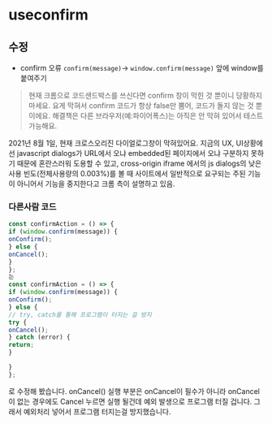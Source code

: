 # useconfirm


## 수정

- confirm 오류
`confirm(message)`-> `window.confirm(message)`
앞에 window를 붙여주기

> 현재 크롬으로 코드샌드박스를 쓰신다면 confirm 창이 막힌 것 뿐이니 당황하지 마세요. 요게 막혀서 confirm 코드가 항상 false만 뿜어, 코드가 돌지 않는 것 뿐이에요. 해결책은 다른 브라우저(예:파이어폭스)는 아직은 안 막혀 있어서 테스트 가능해요.

2021년 8월 1일, 현재 크로스오리진 다이얼로그창이 막혀있어요. 지금의 UX, UI상황에선 javascript dialogs가 URL에서 오냐 embedded된 페이지에서 오냐 구분하지 못하기 때문에 혼란스러워 도용할 수 있고, cross-origin iframe 에서의 js dialogs의 낮은 사용 빈도(전체사용량의 0.003%)를 볼 때 사이트에서 일반적으로 요구되는 주된 기능이 아니어서 기능을 중지한다고 크롬 측이 설명하고 있음.


### 다른사람 코드
```js
const confirmAction = () => {
if (window.confirm(message)) {
onConfirm();
} else {
onCancel();
}
};
는
const confirmAction = () => {
if (window.confirm(message)) {
onConfirm();
} else {
// try, catch를 통해 프로그램이 터지는 걸 방지
try {
onCancel();
} catch (error) {
return;
}

}
};
```

로 수정해 봤습니다. onCancel() 실행 부분은 onCancel이 필수가 아니라 onCancel이 없는 경우에도 Cancel 누르면 실행 될건데 예외 발생으로 프로그램 터질 겁니다. 그래서 예외처리 넣어서 프로그램 터지는걸 방지했습니다.